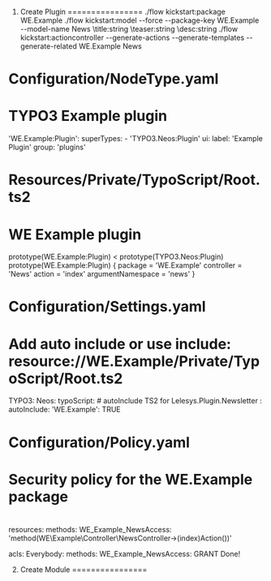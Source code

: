 1. Create Plugin
================
./flow kickstart:package WE.Example
./flow kickstart:model --force --package-key WE.Example --model-name News \title:string \teaser:string \desc:string
./flow kickstart:actioncontroller --generate-actions --generate-templates --generate-related WE.Example News

Configuration/NodeType.yaml
===========================
# TYPO3 Example plugin
'WE.Example:Plugin':
  superTypes:
    - 'TYPO3.Neos:Plugin'
  ui:
    label: 'Example Plugin'
    group: 'plugins'

Resources/Private/TypoScript/Root.ts2
=====================================
# WE Example plugin
prototype(WE.Example:Plugin) < prototype(TYPO3.Neos:Plugin)
prototype(WE.Example:Plugin) {
	package = 'WE.Example'
	controller = 'News'
	action = 'index'
	argumentNamespace = 'news'
}

Configuration/Settings.yaml
===========================
# Add auto include or use include: resource://WE.Example/Private/TypoScript/Root.ts2
TYPO3:
  Neos:
    typoScript:
      # autoInclude TS2 for Lelesys.Plugin.Newsletter :
      autoInclude:
        'WE.Example': TRUE

Configuration/Policy.yaml
=========================
#                                                                        #
# Security policy for the WE.Example package                             #
#                                                                        #

resources:
  methods:
    WE_Example_NewsAccess: 'method(WE\Example\Controller\NewsController->(index)Action())'

acls:
  Everybody:
    methods:
      WE_Example_NewsAccess: GRANT
Done!

2. Create Module
================
